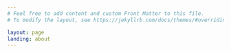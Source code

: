 ```yaml
---
# Feel free to add content and custom Front Matter to this file.
# To modify the layout, see https://jekyllrb.com/docs/themes/#overriding-theme-defaults

layout: page
landing: about
---
```

